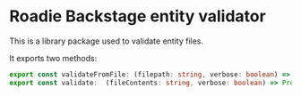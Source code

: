 # Roadie Backstage entity validator

This is a library package used to validate entity files.

It exports two methods:
``` typescript
export const validateFromFile: (filepath: string, verbose: boolean) => Promise<void>;
export const validate:  (fileContents: string, verbose: boolean) => Promise<void>;
```

